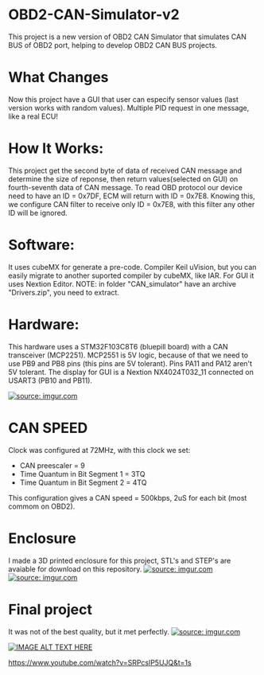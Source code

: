 # OBD2-CAN-Simulator-v2
This project is a new version of OBD2 CAN Simulator that simulates CAN BUS of OBD2 port, helping to develop OBD2 CAN BUS projects.

# What Changes
Now this project have a GUI that user can especify sensor values (last version works with random values).
Multiple PID request in one message, like a real ECU!

# How It Works:
This project get the second byte of data of received CAN message and determine the size of reponse, then return values(selected on GUI) on fourth-seventh data of CAN message.
To read OBD protocol our device need to have an ID = 0x7DF, ECM will return with ID = 0x7E8. Knowing this, we configure CAN filter to receive only ID = 0x7E8, with this filter any other ID will be ignored.

# Software:
It uses cubeMX for generate a pre-code. Compiler Keil uVision, but you can easily migrate to another suported compiler by cubeMX, like IAR.
For GUI it uses Nextion Editor.
NOTE: in folder "CAN_simulator" have an archive "Drivers.zip", you need to extract.

# Hardware:
This hardware uses a STM32F103C8T6 (bluepill board) with a CAN transceiver (MCP2251).
MCP2551 is 5V logic, because of that we need to use PB9 and PB8 pins (this pins are 5V tolerant). Pins PA11 and PA12 aren't 5V tolerant.
The display for GUI is a Nextion NX4024T032_11 connected on USART3 (PB10 and PB11).

<a href="https://imgur.com/2QnrXvz"><img src="https://i.imgur.com/2QnrXvz.jpg" title="source: imgur.com" /></a>

# CAN SPEED
Clock was configured at 72MHz, with this clock we set: 
* CAN preescaler = 9
* Time Quantum in Bit Segment 1 = 3TQ
* Time Quantum in Bit Segment 2 = 4TQ

This configuration gives a CAN speed = 500kbps, 2uS for each bit (most commom on OBD2).

# Enclosure
I made a 3D printed enclosure for this project, STL's and STEP's are avaiable for download on this repository.
<a href="https://imgur.com/a/TLYSOW9"><img src="https://imgur.com/a/TLYSOW9.png" title="source: imgur.com" /></a>
<a href="https://imgur.com/a/dJas6N6"><img src="https://imgur.com/a/dJas6N6.png" title="source: imgur.com" /></a>

# Final project
It was not of the best quality, but it met perfectly.
<a href="https://imgur.com/UenPx3U"><img src="https://i.imgur.com/UenPx3U.jpg" title="source: imgur.com" /></a>

[![IMAGE ALT TEXT HERE](https://img.youtube.com/vi/TzrFJ_mD2jE/0.jpg)](https://www.youtube.com/watch?v=TzrFJ_mD2jE)

https://www.youtube.com/watch?v=SRPcslP5UJQ&t=1s

